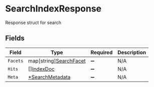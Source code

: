 # SearchIndexResponse

Response struct for search


## Fields

| Field                                                        | Type                                                         | Required                                                     | Description                                                  |
| ------------------------------------------------------------ | ------------------------------------------------------------ | ------------------------------------------------------------ | ------------------------------------------------------------ |
| `Facets`                                                     | map[string][SearchFacet](../../models/shared/searchfacet.md) | :heavy_minus_sign:                                           | N/A                                                          |
| `Hits`                                                       | [][IndexDoc](../../models/shared/indexdoc.md)                | :heavy_minus_sign:                                           | N/A                                                          |
| `Meta`                                                       | [*SearchMetadata](../../models/shared/searchmetadata.md)     | :heavy_minus_sign:                                           | N/A                                                          |